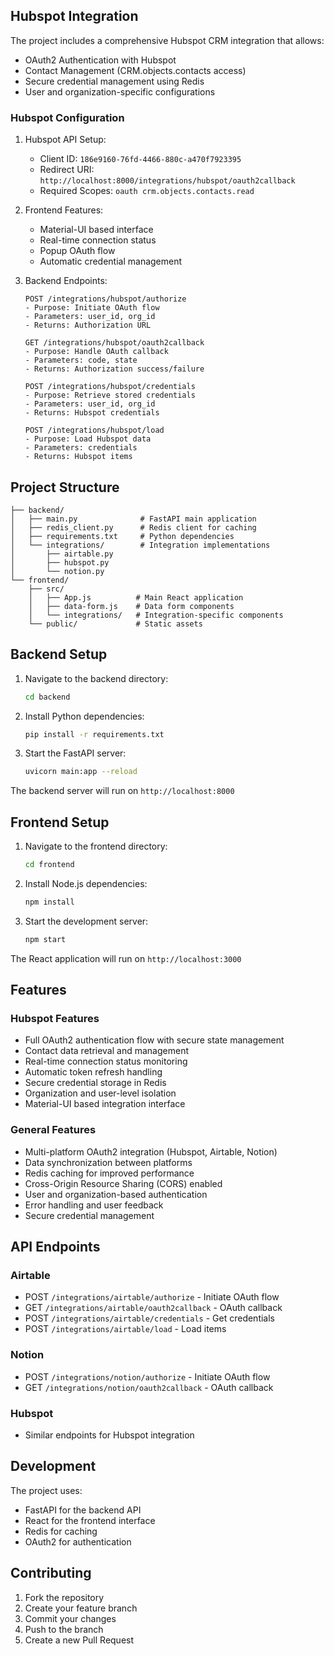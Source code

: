 ## Hubspot Integration

The project includes a comprehensive Hubspot CRM integration that allows:

- OAuth2 Authentication with Hubspot
- Contact Management (CRM.objects.contacts access)
- Secure credential management using Redis
- User and organization-specific configurations

### Hubspot Configuration

1. Hubspot API Setup:
   - Client ID: `186e9160-76fd-4466-880c-a470f7923395`
   - Redirect URI: `http://localhost:8000/integrations/hubspot/oauth2callback`
   - Required Scopes: `oauth crm.objects.contacts.read`

2. Frontend Features:
   - Material-UI based interface
   - Real-time connection status
   - Popup OAuth flow
   - Automatic credential management

3. Backend Endpoints:
   ```
   POST /integrations/hubspot/authorize
   - Purpose: Initiate OAuth flow
   - Parameters: user_id, org_id
   - Returns: Authorization URL

   GET /integrations/hubspot/oauth2callback
   - Purpose: Handle OAuth callback
   - Parameters: code, state
   - Returns: Authorization success/failure

   POST /integrations/hubspot/credentials
   - Purpose: Retrieve stored credentials
   - Parameters: user_id, org_id
   - Returns: Hubspot credentials

   POST /integrations/hubspot/load
   - Purpose: Load Hubspot data
   - Parameters: credentials
   - Returns: Hubspot items
   ```

## Project Structure

```
├── backend/
│   ├── main.py              # FastAPI main application
│   ├── redis_client.py      # Redis client for caching
│   ├── requirements.txt     # Python dependencies
│   └── integrations/        # Integration implementations
│       ├── airtable.py
│       ├── hubspot.py
│       └── notion.py
└── frontend/
    ├── src/
    │   ├── App.js          # Main React application
    │   ├── data-form.js    # Data form components
    │   └── integrations/   # Integration-specific components
    └── public/             # Static assets
```

## Backend Setup

1. Navigate to the backend directory:
   ```bash
   cd backend
   ```

2. Install Python dependencies:
   ```bash
   pip install -r requirements.txt
   ```

3. Start the FastAPI server:
   ```bash
   uvicorn main:app --reload
   ```

The backend server will run on `http://localhost:8000`

## Frontend Setup

1. Navigate to the frontend directory:
   ```bash
   cd frontend
   ```

2. Install Node.js dependencies:
   ```bash
   npm install
   ```

3. Start the development server:
   ```bash
   npm start
   ```

The React application will run on `http://localhost:3000`

## Features

### Hubspot Features
- Full OAuth2 authentication flow with secure state management
- Contact data retrieval and management
- Real-time connection status monitoring
- Automatic token refresh handling
- Secure credential storage in Redis
- Organization and user-level isolation
- Material-UI based integration interface

### General Features
- Multi-platform OAuth2 integration (Hubspot, Airtable, Notion)
- Data synchronization between platforms
- Redis caching for improved performance
- Cross-Origin Resource Sharing (CORS) enabled
- User and organization-based authentication
- Error handling and user feedback
- Secure credential management

## API Endpoints

### Airtable
- POST `/integrations/airtable/authorize` - Initiate OAuth flow
- GET `/integrations/airtable/oauth2callback` - OAuth callback
- POST `/integrations/airtable/credentials` - Get credentials
- POST `/integrations/airtable/load` - Load items

### Notion
- POST `/integrations/notion/authorize` - Initiate OAuth flow
- GET `/integrations/notion/oauth2callback` - OAuth callback

### Hubspot
- Similar endpoints for Hubspot integration

## Development

The project uses:
- FastAPI for the backend API
- React for the frontend interface
- Redis for caching
- OAuth2 for authentication

## Contributing

1. Fork the repository
2. Create your feature branch
3. Commit your changes
4. Push to the branch
5. Create a new Pull Request

